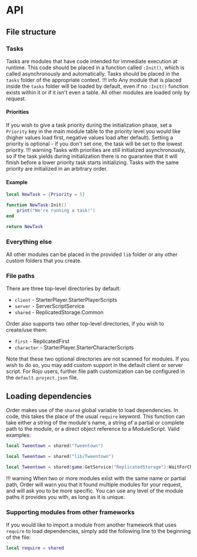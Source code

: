 # API

## File structure

### Tasks
Tasks are modules that have code intended for immediate execution at runtime. This code should be placed in a function called `:Init()`, which is called asynchronously and automatically. Tasks should be placed in the `tasks` folder of the appropriate context.
!!! info
    Any module that is placed inside the `tasks` folder will be loaded by default, even if no `:Init()` function exists within it or if it isn't even a table. All other modules are loaded only by request.
#### Priorities
If you wish to give a task priority during the initialization phase, set a `Priority` key in the main module table to the priority level you would like (higher values load first, negative values load after default). Setting a priority is optional - if you don't set one, the task will be set to the lowest priority.
!!! warning
    Tasks with priorities are still initialized asynchronously, so if the task yields during initialization there is no guarantee that it will finish before a lower priority task starts initializing. Tasks with the same priority are initialized in an arbitrary order.
#### Example
```lua
local NewTask = {Priority = 5}

function NewTask:Init()
	print("We're running a task!")
end

return NewTask
```

### Everything else
All other modules can be placed in the provided `lib` folder or any other custom folders that you create.

### File paths
There are three top-level directories by default:

- `client` - StarterPlayer.StarterPlayerScripts
- `server` - ServerScriptService
- `shared` - ReplicatedStorage.Common

Order also supports two other top-level directories, if you wish to create/use them:

- `first` - ReplicatedFirst
- `character` - StarterPlayer.StarterCharacterScripts

Note that these two optional directories are not scanned for modules. If you wish to do so, you may add custom support in the default client or server script. For Rojo users, further file path customization can be configured in the `default.project.json` file.

## Loading dependencies
Order makes use of the `shared` global variable to load dependencies. In code, this takes the place of the usual `require` keyword. This function can take either a string of the module's name, a string of a partial or complete path to the module, or a direct object reference to a ModuleScript.
Valid examples:
```lua
local Tweentown = shared("Tweentown")
```
```lua
local Tweentown = shared("lib/Tweentown")
```
```lua
local Tweentown = shared(game:GetService("ReplicatedStorage"):WaitForChild("Common"):WaitForChild("lib"):WaitForChild("Tweentown"))
```
!!! warning
    When two or more modules exist with the same name or partial path, Order will warn you that it found multiple modules for your request, and will ask you to be more specific. You can use any level of the module paths it provides you with, as long as it is unique.

### Supporting modules from other frameworks
If you would like to import a module from another framework that uses `require` to load dependencies, simply add the following line to the beginning of the file:
```lua
local require = shared
```